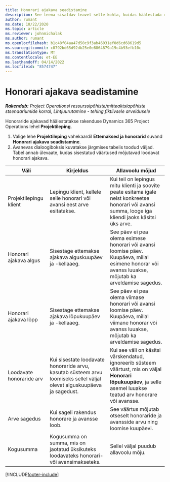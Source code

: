 ```yaml
---
title: Honorari ajakava seadistamine
description: See teema sisaldav teavet selle kohta, kuidas häälestada rakenduses Project Operations honorari ajakava.
author: rumant
ms.date: 10/22/2020
ms.topic: article
ms.reviewer: johnmichalak
ms.author: rumant
ms.openlocfilehash: b1c48f04aa47d50c9f3ab46031ef0d6cd68619d5
ms.sourcegitcommit: c0792bd65d92db25e0e8864879a19c4b93efb10c
ms.translationtype: MT
ms.contentlocale: et-EE
ms.lasthandoff: 04/14/2022
ms.locfileid: "8574747"
---
```

# <a name="set-up-a-retainer-schedule"></a>Honorari ajakava seadistamine

_**Rakendub:** Project Operationsi ressurssipõhiste/mitteaktsiapõhiste stsenaariumide korral,  Lihtjuurutamine - tehing fiktiivsele arveldusele_

Honoraride ajakavad häälestatakse rakenduse Dynamics 365 Project Operations lehel **Projektileping**.

1. Valige lehe **Projektileping** vahekaardil **Ettemaksed ja honorarid** suvand **Honorari ajakava seadistamine**.
2. Avanevas dialoogiboksis kuvatakse järgmises tabelis toodud väljad. Tabel annab ülevaate, kudas sisestatud väärtused mõjutavad loodavat honorari ajakava.

| Väli | Kirjeldus | Allavoolu mõjud |
| --- | --- | --- |
| Projektilepingu klient | Lepingu klient, kellele selle honorari või avansi eest arve esitatakse. | Kui teil on lepingus mitu klienti ja soovite peate esitama igale neist konkreetse honorari või avansi summa, looge iga kliendi jaoks käsitsi üks arve. |
| Honorari ajakava algus | Sisestage ettemakse ajakava alguskuupäev ja -kellaaeg. | See päev ei pea olema esimese honorari või avansi loomise päev. Kuupäeva, millal esimene honorar või avanss luuakse, mõjutab ka arveldamise sagedus. |
| Honorari ajakava lõpp | Sisestage ettemakse ajakava lõpukuupäev ja -kellaaeg. | See päev ei pea olema viimase honorari või avansi loomise päev. Kuupäeva, millal viimane honorar või avanss luuakse, mõjutab ka arveldamise sagedus. |
| Loodavate honoraride arv | Kui sisestate loodavate honoraride arvu, kasutab süsteem arvu loomiseks sellel väljal olevat alguskuupäeva ja sagedust. | Kui see väli on käsitsi värskendatud, ignoreerib süsteem väärtust, mis on väljal **Honorari lõpukuupäev**, ja selle asemel luuakse teatud arv honorare või avansse. |
| Arve sagedus | Kui sageli rakendus honorare ja avansse loob. | See väärtus mõjutab otseselt honoraride ja avansside arvu ning loomise kuupäevi. |
| Kogusumma | Kogusumma on summa, mis on jaotatud üksikuteks loodavateks honorari- või avansimakseteks. | Sellel väljal puudub allavoolu mõju. |


[!INCLUDE[footer-include](../../includes/footer-banner.md)]